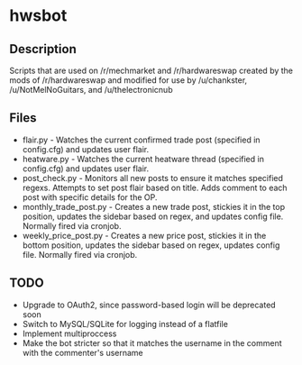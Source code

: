 # hwsbot

## Description

Scripts that are used on /r/mechmarket and /r/hardwareswap created by the mods of /r/hardwareswap and modified for use by /u/chankster, /u/NotMelNoGuitars, and /u/thelectronicnub

## Files

* flair.py - Watches the current confirmed trade post (specified in config.cfg) and updates user flair.
* heatware.py - Watches the current heatware thread (specified in config.cfg) and updates user flair.
* post_check.py - Monitors all new posts to ensure it matches specified regexs.  Attempts to set post flair based on title.  Adds comment to each post with specific details for the OP.
* monthly_trade_post.py - Creates a new trade post, stickies it in the top position, updates the sidebar based on regex, and updates config file.  Normally fired via cronjob.
* weekly_price_post.py - Creates a new price post, stickies it in the bottom position, updates the sidebar based on regex, updates config file.  Normally fired via cronjob.

## TODO

* Upgrade to OAuth2, since password-based login will be deprecated soon
* Switch to MySQL/SQLite for logging instead of a flatfile
* Implement multiproccess 
* Make the bot stricter so that it matches the username in the comment with the commenter's username
